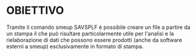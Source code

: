 # OBIETTIVO

  Tramite il comando smeup SAVSPLF è possibile creare un file a partire da un stampa
  il che può risultare particolarmente utile per l'analisi e la rielaborazione di dati
  che possono essere prodotti (anche da software esterni a smeup) esclusivamente in formato
  di stampa.

